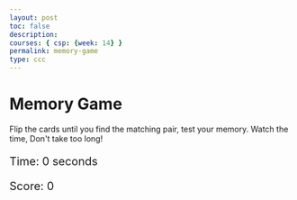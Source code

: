 ```yaml
---
layout: post
toc: false
description:
courses: { csp: {week: 14} }
permalink: memory-game
type: ccc
---
```


<html>
<head>
    <title>Binary Memory Game</title>
    <style>
        .game-board {
            width: 400px;
            height: 400px;
            display: grid;
            grid-template-columns: repeat(4, 1fr);
            grid-gap: 5px;
        }
        .card {
            background-color: blue;
            color: black; /* Set text color to black */
            display: flex;
            align-items: center;
            justify-content: center;
            font-size: 20px;
            cursor: pointer;
        }
        #timer, #score {
            margin: 20px 0;
            font-size: 20px;
        }
    </style>
</head>
<body>
    <h1> Memory Game </h1>
    <p> Flip the cards until you find the matching pair, test your memory. Watch the time, Don't take too long! </p>
    <div id="timer">Time: 0 seconds</div>
    <div id="score">Score: 0</div>
    <div id="gameBoard" class="game-board"></div>
    <script>
        document.addEventListener('DOMContentLoaded', () => {
            const gameBoard = document.getElementById('gameBoard');
            const timerDisplay = document.getElementById('timer');
            const scoreDisplay = document.getElementById('score');
            const binaryNumbers = Array.from({ length: 8 }, (_, i) => i.toString(2).padStart(3, '0'));
            const exponents = binaryNumbers.map((_, i) => i.toString());
            let cards = [...binaryNumbers, ...exponents]; // Pair each binary number with its exponent
            let cardsRevealed = new Array(16).fill(false);
            let selectedCards = [];
            let timeElapsed = 0;
            let score = 0;
            let timer;

            shuffle(cards);

            cards.forEach((number, index) => {
                const card = document.createElement('div');
                card.className = 'card';
                card.setAttribute('data-number', number);
                card.setAttribute('data-index', index);
                card.addEventListener('click', () => revealCard(card, index));
                gameBoard.appendChild(card);
            });

            timer = setInterval(updateTimer, 1000);

            function updateTimer() {
                timeElapsed++;
                timerDisplay.textContent = 'Time: ' + timeElapsed + ' seconds';
            }

            function revealCard(card, index) {
                if (cardsRevealed[index] || selectedCards.includes(index)) return;

                card.style.backgroundColor = 'white';
                let cardContent = index < 8 ? binaryNumbers[index] : exponents[index - 8];
                card.textContent = cardContent;
                selectedCards.push(index);

                if (selectedCards.length === 2) {
                    setTimeout(checkMatch, 500);
                }
            }

            function checkMatch() {
                const [index1, index2] = selectedCards;
                const card1 = gameBoard.children[index1];
                const card2 = gameBoard.children[index2];
                const isMatch = (index1 < 8 && card2.textContent === index1.toString()) ||
                                (index2 < 8 && card1.textContent === index2.toString());

                if (isMatch) {
                    console.log("Match found!");
                    cardsRevealed[index1] = cardsRevealed[index2] = true;
                    score += 1;
                    scoreDisplay.textContent = 'Score: ' + score;
                } else {
                    console.log("No match.");
                    setTimeout(() => {
                        hideCard(card1);
                        hideCard(card2);
                    }, 1000);
                }

                selectedCards = [];
                if (cardsRevealed.every(val => val)) {
                    clearInterval(timer);
                }
            }

            function hideCard(card) {
                card.style.backgroundColor = 'blue';
                card.textContent = '';
            }

            function shuffle(array) {
                for (let i = array.length - 1; i > 0; i--) {
                    const j = Math.floor(Math.random() * (i + 1));
                    [array[i], array[j]] = [array[j], array[i]];
                }
            }
        });
    </script>
</body>
</html>



